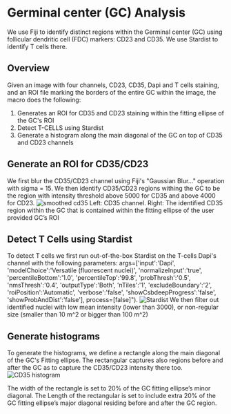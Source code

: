# Germinal center (GC) Analysis
We use Fiji to identify distinct regions within the  Germinal center (GC) using follicular dendritic cell (FDC) markers: CD23 and CD35. We use Stardist to identify T cells there.
## Overview
Given an image with four channels, CD23, CD35, Dapi and T cells staining, and an ROI file marking the borders of the entire GC within the image, the macro does the following:
1. Generates an ROI for CD35 and CD23 staining within the fitting ellipse of the GC's ROI
2. Detect T-CELLS using Stardist
3. Generate a histogram along the main diagonal of the GC on top of CD35 and CD23 channels
## Generate an ROI for CD35/CD23 
We first blur the CD35/CD23 channel using Fiji's "Gaussian Blur..." operation with sigma = 15. 
We then identify CD35/CD23 regions withing the GC to be the region with intensity threshold above 5000 for CD35 and above 4000 for CD23.
![smoothed cd35](https://github.com/WIS-MICC-CellObservatory/GC-Analysis/assets/64706090/518b7bcf-cc2e-4d60-a0c9-a307213eec1b)
Left: CD35 channel. Right: The identified CD35 region within the GC that is contained within the fitting ellipse of the user provided GC’s ROI
## Detect T Cells using Stardist
To detect T cells we first run out-of-the-box Stardist on the T-cells Dapi's channel with the following parameters:
args=['input':'Dapi', 'modelChoice':'Versatile (fluorescent nuclei)', 'normalizeInput':'true', 'percentileBottom':'1.0', 'percentileTop':'99.8', 'probThresh':'0.5', 'nmsThresh':'0.4', 'outputType':'Both', 'nTiles':'1', 'excludeBoundary':'2', 'roiPosition':'Automatic', 'verbose':'false', 'showCsbdeepProgress':'false', 'showProbAndDist':'false'], process=[false]").
![Stardist](https://github.com/WIS-MICC-CellObservatory/GC-Analysis/assets/64706090/9a43ff42-bc8b-405b-9233-9c352e8eb609)
We then filter out identified nuclei with low mean intensity (lower than 3000), or non-regular size (smaller than 10 m^2 or bigger than 100 m^2)
## Generate histograms
To generate the histograms, we define a rectangle along the main diagonal of the GC's Fitting ellipse. The rectangular captures also regions before and after the GC as to capture the CD35/CD23 intensity there too.
![CD35 histogram](https://github.com/WIS-MICC-CellObservatory/GC-Analysis/assets/64706090/ea568070-a44f-4c3f-8b28-638da047b2f5)

The width of the rectangle is set to 20% of the GC fitting ellipse’s minor diagonal. The Length of the rectangular is set to include extra 20% of the GC fitting ellipse’s major diagonal residing before and after the GC region.
